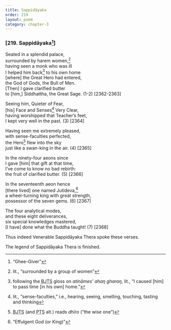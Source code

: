 ```yaml
---
title: Sappidāyaka
order: 219
layout: poem
category: chapter-3
---
```


### \[219. Sappidāyaka[^1]\]

Seated in a splendid palace,  
surrounded by harem women,[^2]  
having seen a monk who was ill  
I helped him back[^3] to his own home  
\[where\] the Great Hero had entered,  
the God of Gods, the Bull of Men.  
\[Then\] I gave clarified butter  
to \[him,\] Siddhattha, the Great Sage. (1-2) \[2362-2363\]

Seeing him, Quieter of Fear,  
\[his\] Face and Senses[^4] Very Clear,  
having worshipped that Teacher’s feet,  
I kept very well in the past. (3) \[2364\]

Having seen me extremely pleased,  
with sense-faculties perfected,  
the Hero[^5] flew into the sky  
just like a swan-king in the air. (4) \[2365\]

In the ninety-four aeons since  
I gave \[him\] that gift at that time,  
I’ve come to know no bad rebirth:  
the fruit of clarified butter. (5) \[2366\]

In the seventeenth aeon hence  
\[there lived\] one named Jutideva,[^6]  
a wheel-turning king with great strength,  
possessor of the seven gems. (6) \[2367\]

The four analytical modes,  
and these eight deliverances,  
six special knowledges mastered,  
\[I have\] done what the Buddha taught! (7) \[2368\]

Thus indeed Venerable Sappidāyaka Thera spoke these verses.

The legend of Sappidāyaka Thera is finished.

[^1]: “Ghee-Giver”

[^2]: lit., “surrounded by a group of women”

[^3]: following the <abbr title="Buddha Jayanthi Tripitaka Series">BJTS</abbr> gloss on *atināmes’ ahaŋ gharaŋ*, lit., “I caused \[him\] to pass time \[in his own\] home.”

[^4]: lit., “sense-faculties,” i.e., hearing, seeing, smelling, touching, tasting and thinking

[^5]: <abbr title="Buddha Jayanthi Tripitaka Series">BJTS</abbr> (and <abbr title="Pali Text Society">PTS</abbr> alt.) reads *dhīro* (“the wise one”)

[^6]: “Effulgent God (or King)”
